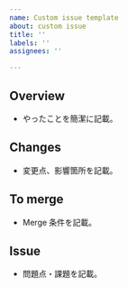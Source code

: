 ```yaml
---
name: Custom issue template
about: custom issue
title: ''
labels: ''
assignees: ''

---
```


## Overview
- やったことを簡潔に記載。

## Changes
- 変更点、影響箇所を記載。

## To merge
- Merge 条件を記載。

## Issue
- 問題点・課題を記載。
